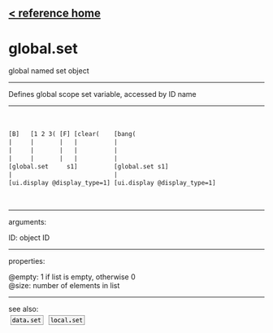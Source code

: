 [< reference home](index.html)
---

# global.set


global named set object

---

Defines global scope set variable, accessed by ID name
<br>


---


```

                     
[B]   [1 2 3( [F] [clear(    [bang(
|     |       |   |          |
|     |       |   |          |
|     |       |   |          |
[global.set     s1]          [global.set s1]
|                            |
[ui.display @display_type=1] [ui.display @display_type=1]

            
```

---
arguments:

ID: object ID<br>

---
properties:

@empty: 1 if list is
            empty, otherwise 0<br>
@size: number of
            elements in list<br>

---
see also:<br>
[![data.set](img/object_data.set.png)](data.set.html)
[![local.set](img/object_local.set.png)](local.set.html)
